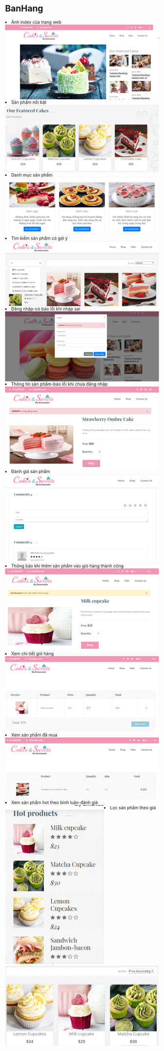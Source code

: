 # BanHang
<li>Ảnh index của trang web
<img align="left" src="img_readme\Capture1.PNG">
<li> Sản phẩm nổi bật
<img align="left" src="img_readme\Capture2.PNG">
<li>Danh mục sản phẩm
<img align="left" src="img_readme\Capture3.PNG">
<li>Tìm kiếm sản phẩm có gợi ý
<img align="left" src="img_readme\Capture4.PNG">
<li> Đăng nhập-có báo lỗi khi nhập sai
<img align="left" src="img_readme\Capture5.PNG">
<li>Thông tin sản phẩm-báo lỗi khi chưa đăng nhập
<img align="left" src="img_readme\Capture6.PNG">
<li> Đánh giá sản phẩm
<img align="left" src="img_readme\Capture7.PNG">
<li> Thông báo khi thêm sản phẩm vào giỏ hàng thành công
<img align="left" src="img_readme\Capture8.PNG">
<li> Xem chi tiết giỏ hàng
<img align="left" src="img_readme\Capture9.PNG">
<li> Xem sản phẩm đã mua
<img align="left" src="img_readme\Capture10.PNG">
<li> Xem sản phẩm hot theo bình luận-đánh giá
<img align="left" src="img_readme\Capture11.PNG">
<li> Lọc sản phẩm theo giá
<img align="left" src="img_readme\Capture12.PNG">



